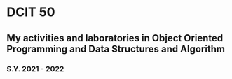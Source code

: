 # DCIT 50

## My activities and laboratories in Object Oriented Programming and Data Structures and Algorithm

### S.Y. 2021 - 2022